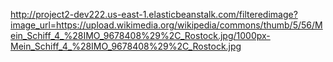http://project2-dev222.us-east-1.elasticbeanstalk.com/filteredimage?image_url=https://upload.wikimedia.org/wikipedia/commons/thumb/5/56/Mein_Schiff_4_%28IMO_9678408%29%2C_Rostock.jpg/1000px-Mein_Schiff_4_%28IMO_9678408%29%2C_Rostock.jpg

